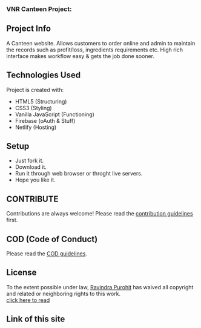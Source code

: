 ### VNR Canteen Project: 

## Project Info
A Canteen website. Allows customers to order online and admin to maintain the records such as profit/loss, ingredients requirements etc. High rich interface makes workflow easy &amp; gets the job done sooner. 

## Technologies Used
Project is created with:
* HTML5 (Structuring)
* CSS3 (Styling)
* Vanilla JavaScript (Functioning)
* Firebase (oAuth & Stuff)
* Netlify (Hosting)

## Setup
* Just fork it.
* Download it.
* Run it through web browser or throght live servers.
* Hope you like it.

## CONTRIBUTE
Contributions are always welcome! Please read the [contribution guidelines](https://github.com/user/repo/blob/branch/other_file.md) first.

## COD (Code of Conduct)
Please read the [COD guidelines](https://github.com/rvutd/mit-canteen-site/blob/master/CODE_OF_CONDUCT.md).

## License
To the extent possible under law, [Ravindra Purohit](https://github.com/rvutd) has waived all copyright and related or neighboring rights to this work.<br>
[click here to read](https://github.com/rvutd/mit-canteen-site/blob/master/LICENSE)

## Link of this site

